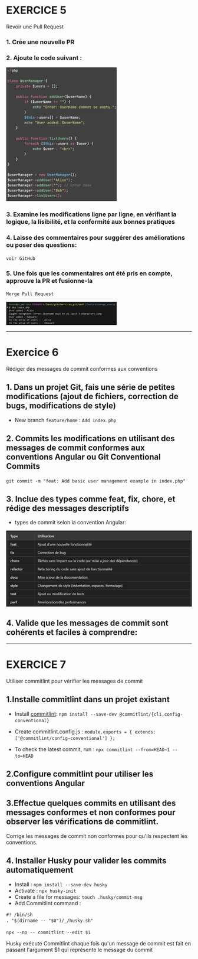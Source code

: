 # EXERCICE 5 

Revoir une Pull Request

### 1. Crée une nouvelle PR

### 2. Ajoute le code suivant : 
<img src="./images/code_to_add.png" style="width:300px;" />

### 3. Examine les modifications ligne par ligne, en vérifiant la logique, la lisibilité, et la conformité aux bonnes pratiques

### 4. Laisse des commentaires pour suggérer des améliorations ou poser des questions:
`voir GitHub`

### 5. Une fois que les commentaires ont été pris en compte, approuve la PR et fusionne-la
`Merge Pull Request`

<img src="./images/test_code.png" alt="Test du code dans le terminal" style="width:300px;" />


----------------------


# Exercice 6 

Rédiger des messages de commit conformes aux conventions


## 1. Dans un projet Git, fais une série de petites modifications (ajout de fichiers, correction de bugs, modifications de style)

- New branch `feature/home` : `Add index.php`


## 2. Commits les modifications en utilisant des messages de commit conformes aux conventions Angular ou Git Conventional Commits

`git commit -m "feat: Add basic user management example in index.php"`


## 3. Inclue des types comme feat, fix, chore, et rédige des messages descriptifs

- types de commit selon la convention Angular: 
<img src="./images/types_commits.png" style="image.png" alt="types de commit selon la convention Angular"/>


## 4. Valide que les messages de commit sont cohérents et faciles à comprendre:


-----

# EXERCICE 7 

Utiliser commitlint pour vérifier les messages de commit


## 1.Installe commitlint dans un projet existant

- Install [commitlint](https://commitlint.js.org/guides/getting-started.html):
`npm install --save-dev @commitlint/{cli,config-conventional}`

- Create commitlint.config.js :
`module.exports = { extends: ['@commitlint/config-conventional'] };`

- To check the latest commit, run : 
`npx commitlint --from=HEAD~1 --to=HEAD`


## 2.Configure commitlint pour utiliser les conventions Angular

## 3.Effectue quelques commits en utilisant des messages conformes et non conformes pour observer les vérifications de commitlint.

Corrige les messages de commit non conformes pour qu'ils respectent les conventions.

## 4. Installer Husky pour valider les commits automatiquement 

- Install : `npm install --save-dev husky`
- Activate : `npx husky-init` 
- Create a file for messages: `touch .husky/commit-msg`
- Add Commitlint command : 
```
#! /bin/sh
. "$(dirname -- "$0")/_/husky.sh"

npx --no -- commitlint --edit $1
```

Husky exécute Commitlint chaque fois qu'un message de commit est fait en passant l'argument $1 qui représente le message du commit

